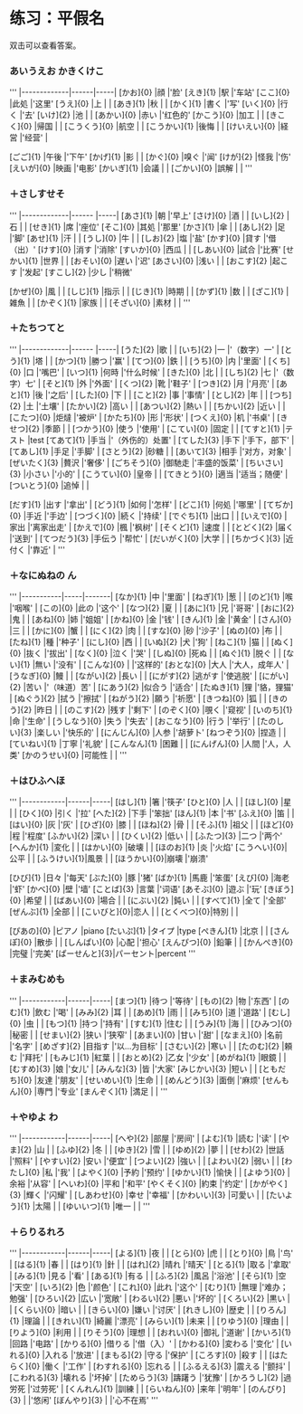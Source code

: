 # 练习：平假名

双击可以查看答案。

### あいうえお かきくけこ
'''
|-------------|------|-----|
[かお]{0}     |顔    |'脸'
[えき]{1}     |駅    |'车站'
[ここ]{0}     |此処  |'这里'
[うえ]{0}     |上    | |
[あき]{1}     |秋    | |
[かく]{1}     |書く  |'写'
[いく]{0}     |行く  |'去'
[いけ]{2}     |池    | |
[あかい]{0}   |赤い  |'红色的'
[かこう]{0}   |加工  | |
[きこく]{0}   |帰国  | |
[こうくう]{0} |航空  | |
[こうかい]{1} |後悔  | |
[けいえい]{0} |経営  |'经营' |

[ごご]{1}     |午後  |'下午'
[かげ]{1}     |影    | |
[かぐ]{0}     |嗅ぐ  |'闻'
[けが]{2}     |怪我  |'伤'
[えいが]{0}   |映画  |'电影'
[かいぎ]{1}   |会議  | |
[ごかい]{0}   |誤解  | |
'''

### ＋さしすせそ
'''
|-------------|------ |-----|
[あさ]{1}     |朝     |'早上'
[さけ]{0}     |酒     | |
[いし]{2}     |石     | |
[せき]{1}     |席     |'座位'
[そこ]{0}     |其処   |'那里'
[かさ]{1}     |傘     | |
[あし]{2}     |足     |'脚'
[あせ]{1}     |汗     | |
[うし]{0}     |牛     | |
[しお]{2}     |塩     |'盐'
[かす]{0}     |貸す   |'借（出）'
[けす]{0}     |消す   |'消除'
[すいか]{0}   |西瓜   | |
[しあい]{0}   |試合   |'比赛'
[せかい]{1}   |世界   | |
[おそい]{0}   |遅い   |'迟'
[あさい]{0}   |浅い   | |
[おこす]{2}   |起こす |'发起'
[すこし]{2}   |少し   |'稍微'

[かぜ]{0}     |風     | |
[しじ]{1}     |指示   | |
[じき]{1}     |時期   | |
[かず]{1}     |数     | |
[ざこ]{1}     |雑魚   | |
[かぞく]{1}   |家族   | |
[そざい]{0}   |素材   | |
'''

### ＋たちつてと
'''
|-------------|------ |-----|
[うた]{2}   |歌   | |
[いち]{2}   |一   |'（数字）一' |
[とう]{1}   |塔   | |
[かつ]{1}   |勝つ   |'赢' |
[てつ]{0}   |鉄   | |
[うち]{0}   |内   |'里面' |
[くち]{0}   |口   |'嘴巴' |
[いつ]{1}   |何時   |'什么时候' |
[きた]{0}   |北   | |
[しち]{2}   |七   |'（数字）七' |
[そと]{1}   |外   |'外面' |
[くつ]{2}   |靴   |'鞋子' |
[つき]{2}   |月   |'月亮' |
[あと]{1}   |後   |'之后' |
[した]{0}   |下   | |
[こと]{2}   |事   |'事情' |
[とし]{2}   |年   | |
[つち]{2}   |土   |'土壤' |
[たかい]{2}   |高い   | |
[あつい]{2}   |熱い   | |
[ちかい]{2}   |近い   | |
[こたつ]{0}   |炬燵   |'被炉' |
[かたち]{0}   |形   |'形状' |
[つくえ]{0}   |机   |'书桌' |
[きせつ]{2}   |季節   | |
[つかう]{0}   |使う   |'使用' |
[こてい]{0}   |固定   | |
[てすと]{1}   |テスト   |test
[てあて]{1}   |手当   |'（外伤的）处置' |
[てした]{3}   |手下   |'手下，部下' |
[てあし]{1}   |手足   |'手脚' |
[さとう]{2}   |砂糖   | |
[あいて]{3}   |相手   |'对方，对象' |
[ぜいたく]{3}   |贅沢   |'奢侈' |
[ごちそう]{0}   |御馳走   |'丰盛的饭菜' |
[ちいさい]{3}   |小さい   |'小的' |
[こうてい]{0}   |皇帝   | |
[てきとう]{0}   |適当   |'适当；随便' |
[ついとう]{0}   |追悼   | |

[だす]{1}   |出す   |'拿出' |
[どう]{1}   |如何   |'怎样' |
[どこ]{1}   |何処   |'哪里' |
[てぢか]{0}   |手近   |'手边' |
[つづく]{0}   |続く   |'持续' |
[でぐち]{1}   |出口   | |
[いえで]{0}   |家出   |'离家出走' |
[かえで]{0}   |楓   |'枫树' |
[そくど]{1}   |速度   | |
[とどく]{2}   |届く   |'送到' |
[てつだう]{3}   |手伝う   |'帮忙' |
[だいがく]{0}   |大学   | |
[ちかづく]{3}   |近付く   |'靠近' |
'''

### ＋なにぬねの ん
'''
|-----------|-----|-------|
[なか]{1}   |中   |'里面' |
[ねぎ]{1}   |葱   | |
[のど]{1}   |喉   |'咽喉' |
[この]{0}   |此の   |'这个' |
[なつ]{2}   |夏   | |
[あに]{1}   |兄   |'哥哥' |
[おに]{2}   |鬼   | |
[あね]{0}   |姉   |'姐姐' |
[かね]{0}   |金   |'钱' |
[きん]{1}   |金   |'黄金' |
[さん]{0}   |三   | |
[かに]{0}   |蟹   | |
[にく]{2}   |肉   | |
[すな]{0}   |砂   |'沙子' |
[ぬの]{0}   |布   | |
[たね]{1}   |種   |'种子' |
[にし]{0}   |西   | |
[いぬ]{2}   |犬   |'狗' |
[ねこ]{1}   |猫   | |
[ぬく]{0}   |抜く   |'拔出' |
[なく]{0}   |泣く   |'哭' |
[しぬ]{0}   |死ぬ   | |
[ぬぐ]{1}   |脱ぐ   | |
[ない]{1}   |無い   |'没有' |
[こんな]{0}   |       |'这样的'
[おとな]{0}   |大人   |'大人，成年人' |
[うなぎ]{0}   |鰻   | |
[ながい]{2}   |長い   | |
[にがす]{2}   |逃がす   |'使逃脱' |
[にがい]{2}   |苦い  |'（味道）苦' |
[にあう]{2}   |似合う   |'适合' |
[たぬき]{1}   |狸   |'貉，狸猫' |
[ぬぐう]{2}   |拭う   |'擦拭' |
[ねがう]{2}   |願う   |'祈愿' |
[きつね]{0}   |狐   | |
[きのう]{2}   |昨日   | |
[のこす]{2}   |残す   |'剩下' |
[のぞく]{0}   |覗く   |'窥视' |
[いのち]{1}   |命   |'生命' |
[うしなう]{0}   |失う   |'失去' |
[おこなう]{0}   |行う   |'举行' |
[たのしい]{3}   |楽しい   |'快乐的' |
[にんじん]{0}   |人参   |'胡萝卜'
[ねつぞう]{0}   |捏造   | |
[ていねい]{1}   |丁寧   |'礼貌' |
[こんなん]{1}   |困難   | |
[にんげん]{0}   |人間   |'人，人类'
[かのうせい]{0}   |可能性   | |
'''
### ＋はひふへほ
'''
|------------|------|-----|
[はし]{1}    |箸    |'筷子'
[ひと]{0}    |人    | |
[ほし]{0}    |星    | |
[ひく]{0}    |引く  |'拉'
[へた]{2}    |下手  |'笨拙'
[ほん]{1}    |本    |'书'
[ふえ]{0}    |笛    | |
[はい]{0}    |灰    |'灰' |
[ひざ]{0}    |膝    | |
[ほね]{2}    |骨    | |
[そふ]{1}    |祖父  | |
[ほど]{0}    |程    |'程度'
[ふかい]{2}  |深い  | |
[ひくい]{2}  |低い  | |
[ふたつ]{3}  |二つ  |'两个'
[へんか]{1}  |変化  | |
[はかい]{0}  |破壊  | |
[ほのお]{1}  |炎    |'火焰'
[こうへい]{0}|公平  | |
[ふうけい]{1}|風景  | |
[ほうかい]{0}|崩壊  |'崩溃'

[ひび]{1}    |日々  |'每天'
[ぶた]{0}    |豚    |'猪'
[ばか]{1}    |馬鹿  |'笨蛋'
[えび]{0}    |海老  |'虾'
[かべ]{0}    |壁    |'墙'
[ことば]{3}  |言葉  |'词语'
[あそぶ]{0}  |遊ぶ  |'玩'
[きぼう]{0}  |希望  | |
[ばあい]{0}  |場合  | |
[にぶい]{2}  |鈍い  | |
[すべて]{1}  |全て  |'全部'
[ぜんぶ]{1}  |全部  | |
[こいびと]{0}|恋人  | |
[とくべつ]{0}|特別  | |

[ぴあの]{0}    |ピアノ    |piano
[たいぷ]{1}    |タイプ    |type
[ぺきん]{1}    |北京      | |
[さんぽ]{0}    |散歩      | |
[しんぱい]{0}  |心配      |'担心'
[えんぴつ]{0}  |鉛筆      | |
[かんぺき]{0}  |完璧      |'完美'
[ぱーせんと]{3}|パーセント|percent
'''

### ＋まみむめも
'''
|------------|------|-----|
[まつ]{1} |待つ  |'等待' |
[もの]{2} |物  |'东西' |
[のむ]{1} |飲む  |'喝' |
[みみ]{2} |耳  | |
[あめ]{1} |雨  | |
[みち]{0} |道  |'道路' |
[むし]{0} |虫  | |
[もつ]{1} |持つ  |'持有' |
[すむ]{1} |住む  | |
[うみ]{1} |海  | |
[ひみつ]{0} |秘密  | |
[せまい]{2} |狭い  |'狭窄' |
[あまい]{0} |甘い  |'甜' |
[なまえ]{0} |名前  |'名字' |
[めざす]{2} |目指す  |'以...为目标' |
[さむい]{2} |寒い  | |
[たのむ]{2} |頼む  |'拜托' |
[もみじ]{1} |紅葉  | |
[おとめ]{2} |乙女  |'少女' |
[めがね]{1} |眼鏡  | |
[むすめ]{3} |娘  |'女儿' |
[みんな]{3} |皆  |'大家'
[みじかい]{3} |短い  | |
[ともだち]{0} |友達  |'朋友' |
[せいめい]{1} |生命  | |
[めんどう]{3} |面倒  |'麻烦'
[せんもん]{0} |専門  |'专业'
[まんぞく]{1} |満足  | |
'''

### ＋やゆよ わ
'''
|------------|------|-----|
[へや]{2} |部屋  |'房间' |
[よむ]{1} |読む  |'读' |
[やま]{2} |山  | |
[ふゆ]{2} |冬  | |
[ゆき]{2} |雪  | |
[ゆめ]{2} |夢  | |
[せわ]{2} |世話  |'照料' |
[やすい]{2} |安い  |'便宜' |
[つよい]{2} |強い  | |
[よわい]{2} |弱い  | |
[わたし]{0} |私  |'我' |
[よやく]{0} |予約  |'预约' |
[ゆかい]{1} |愉快  | |
[よゆう]{0} |余裕  |'从容' |
[へいわ]{0} |平和  |'和平'
[やくそく]{0} |約束  |'约定' |
[かがやく]{3} |輝く  |'闪耀' |
[しあわせ]{0} |幸せ  |'幸福' |
[かわいい]{3} |可愛い  | |
[たいよう]{1} |太陽  | |
[ゆいいつ]{1} |唯一  | |
'''

### ＋らりるれろ
'''
|------------|------|-----|
[よる]{1} |夜  | |
[とら]{0} |虎  | |
[とり]{0} |鳥  |'鸟' |
[はる]{1} |春  | |
[はり]{1} |針  | |
[はれ]{2} |晴れ  |'晴天' |
[とる]{1} |取る  |'拿取' |
[みる]{1} |見る  |'看' |
[ある]{1} |有る  | |
[ふろ]{2} |風呂  |'浴池' |
[そら]{1} |空  |'天空' |
[いろ]{2} |色  |'颜色' |
[これ]{0} |此れ   |'这个'  |
[むり]{1} |無理  |'难办；勉强' |
[ひろい]{2} |広い  |'宽敞' |
[わるい]{2} |悪い  |'坏的' |
[くろい]{2} |黒い  | |
[くらい]{0} |暗い  | |
[きらい]{0} |嫌い  |'讨厌' |
[れきし]{0} |歴史  | |
[りろん]{1} |理論  | |
[きれい]{1} |綺麗  |'漂亮' |
[みらい]{1} |未来  | |
[りゆう]{0} |理由  | |
[りよう]{0} |利用  | |
[りそう]{0} |理想  | |
[おれい]{0} |御礼  |'道谢' |
[かいろ]{1} |回路  |'电路' |
[かりる]{0} |借りる  |'借（入）' |
[かわる]{0} |変わる  |'变化' |
[いれる]{0} |入れる  |'放进' |
[まもる]{2} |守る  |'保护' |
[ころす]{0} |殺す   | |
[はたらく]{0} |働く  |'工作' |
[わすれる]{0} |忘れる  | |
[ふるえる]{3} |震える  |'颤抖' |
[こわれる]{3} |壊れる  |'坏掉' |
[ためらう]{3} |躊躇う  |'犹豫' |
[かろうし]{2} |過労死  |'过劳死' |
[くんれん]{1} |訓練    | |
[らいねん]{0} |来年    |'明年' |
[のんびり]{3} |        |'悠闲'
[ぼんやり]{3} |        |'心不在焉'
'''

<style>
div.peek-answer {
    position: absolute;
    width: max-content;
    bottom: calc(100% - 0.5em);
    left: 0;
    right: 0;
    margin: 0 auto;
    background-color: var(--bg-green);
    border: solid 1px var(--green);
    padding: 0.3em 0.5em;
}
td:first-child {
    position: relative;
    cursor: pointer;
}
table {
    overflow: visible;
}
</style>

<script type="module">
function addClickHandler(){
    let tables = document.getElementsByTagName('table');
    for(let table of tables){
        for(let tr of table.rows){
            tr.cells[0].addEventListener('dblclick', _onClick);
        }
    }
}

import {kanaToRomaji} from '/js/romaji.js';

function _onClick(){
    let td = this;
    let answer = document.createElement('div');
    answer.classList.add('peek-answer');
    answer.textContent = kanaToRomaji(td.innerText).join(' ');
    td.append(answer);
    setTimeout(()=>answer.remove(), 3000);
}

addClickHandler();

</script>